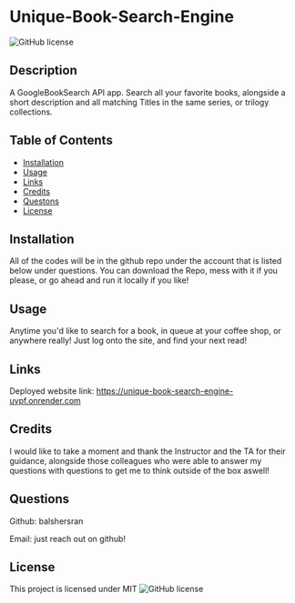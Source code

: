 # Unique-Book-Search-Engine

![GitHub license](https://img.shields.io/badge/license-MIT-green.svg)

## Description

A GoogleBookSearch API app. Search all your favorite books, alongside a short description and all matching Titles in the same series, or trilogy collections.

## Table of Contents

- [Installation](#installation)
- [Usage](#usage)
- [Links](#links)
- [Credits](#credits)
- [Questons](#questions)
- [License](#license)

## Installation

All of the codes will be in the github repo under the account that is listed below under questions. You can download the Repo, mess with it if you please, or go ahead and run it locally if you like!

## Usage

Anytime you'd like to search for a book, in queue at your coffee shop, or anywhere really! Just log onto the site, and find your next read!

## Links

Deployed website link: https://unique-book-search-engine-uvpf.onrender.com 

## Credits

I would like to take a moment and thank the Instructor and the TA for their guidance, alongside those colleagues who were able to answer my questions with questions to get me to think outside of the box aswell!

## Questions

Github: balshersran

Email: just reach out on github!

## License

This project is licensed under MIT
![GitHub license](https://img.shields.io/badge/license-MIT-green.svg)

